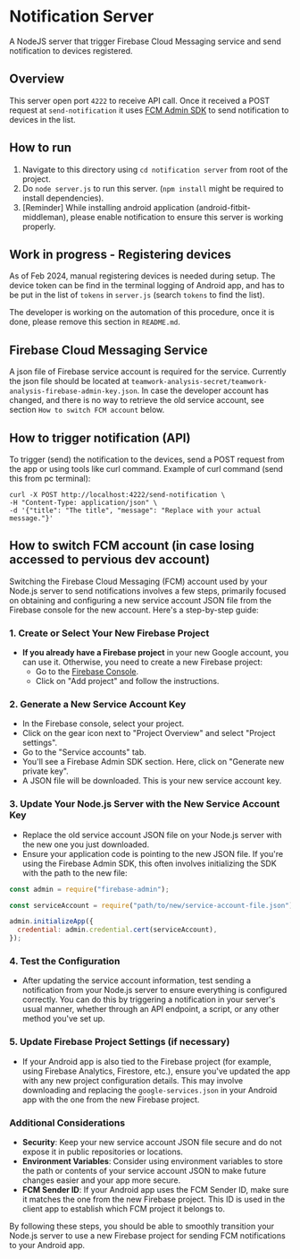 # Notification Server

A NodeJS server that trigger Firebase Cloud Messaging service and send notification to devices registered.

## Overview

This server open port `4222` to receive API call. Once it received a POST request at `send-notification` it uses [FCM Admin SDK](https://firebase.google.com/docs/reference/admin/node) to send notification to devices in the list.

## How to run

1. Navigate to this directory using `cd notification server` from root of the project.
2. Do `node server.js` to run this server. (`npm install` might be required to install dependencies).
3. [Reminder] While installing android application (android-fitbit-middleman), please enable notification to ensure this server is working properly.

## Work in progress - Registering devices

As of Feb 2024, manual registering devices is needed during setup. The device token can be find in the terminal logging of Android app, and has to be put in the list of `tokens` in `server.js` (search `tokens` to find the list).

The developer is working on the automation of this procedure, once it is done, please remove this section in `README.md`.

## Firebase Cloud Messaging Service

A json file of Firebase service account is required for the service. Currently the json file should be located at `teamwork-analysis-secret/teamwork-analysis-firebase-admin-key.json`. In case the developer account has changed, and there is no way to retrieve the old service account, see section `How to switch FCM account` below.

## How to trigger notification (API)

To trigger (send) the notification to the devices, send a POST request from the app or using tools like curl command. Example of curl command (send this from pc terminal):

```
curl -X POST http://localhost:4222/send-notification \
-H "Content-Type: application/json" \
-d '{"title": "The title", "message": "Replace with your actual message."}'
```

## How to switch FCM account (in case losing accessed to pervious dev account)

Switching the Firebase Cloud Messaging (FCM) account used by your Node.js server to send notifications involves a few steps, primarily focused on obtaining and configuring a new service account JSON file from the Firebase console for the new account. Here's a step-by-step guide:

### 1. Create or Select Your New Firebase Project

- **If you already have a Firebase project** in your new Google account, you can use it. Otherwise, you need to create a new Firebase project:
  - Go to the [Firebase Console](https://console.firebase.google.com/).
  - Click on "Add project" and follow the instructions.

### 2. Generate a New Service Account Key

- In the Firebase console, select your project.
- Click on the gear icon next to "Project Overview" and select "Project settings".
- Go to the "Service accounts" tab.
- You'll see a Firebase Admin SDK section. Here, click on "Generate new private key".
- A JSON file will be downloaded. This is your new service account key.

### 3. Update Your Node.js Server with the New Service Account Key

- Replace the old service account JSON file on your Node.js server with the new one you just downloaded.
- Ensure your application code is pointing to the new JSON file. If you're using the Firebase Admin SDK, this often involves initializing the SDK with the path to the new file:

```javascript
const admin = require("firebase-admin");

const serviceAccount = require("path/to/new/service-account-file.json");

admin.initializeApp({
  credential: admin.credential.cert(serviceAccount),
});
```

### 4. Test the Configuration

- After updating the service account information, test sending a notification from your Node.js server to ensure everything is configured correctly. You can do this by triggering a notification in your server's usual manner, whether through an API endpoint, a script, or any other method you've set up.

### 5. Update Firebase Project Settings (if necessary)

- If your Android app is also tied to the Firebase project (for example, using Firebase Analytics, Firestore, etc.), ensure you've updated the app with any new project configuration details. This may involve downloading and replacing the `google-services.json` in your Android app with the one from the new Firebase project.

### Additional Considerations

- **Security**: Keep your new service account JSON file secure and do not expose it in public repositories or locations.
- **Environment Variables**: Consider using environment variables to store the path or contents of your service account JSON to make future changes easier and your app more secure.
- **FCM Sender ID**: If your Android app uses the FCM Sender ID, make sure it matches the one from the new Firebase project. This ID is used in the client app to establish which FCM project it belongs to.

By following these steps, you should be able to smoothly transition your Node.js server to use a new Firebase project for sending FCM notifications to your Android app.
